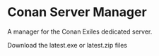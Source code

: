 # Conan Server Manager
A manager for the Conan Exiles dedicated server.

Download the latest.exe or latest.zip files
